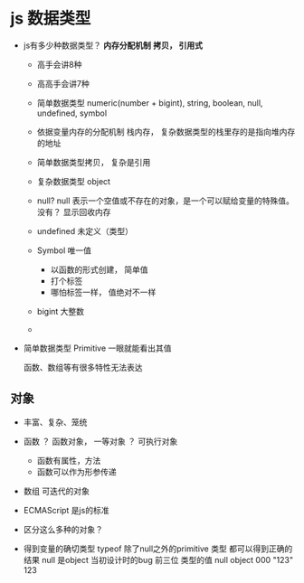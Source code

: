 # js 数据类型 

- js有多少种数据类型？
  **内存分配机制**
  **拷贝， 引用式**
  - 高手会讲8种 
  - 高高手会讲7种
  - 简单数据类型
  numeric(number + bigint), string, boolean, null, undefined, symbol
  - 依据变量内存的分配机制 栈内存， 复杂数据类型的栈里存的是指向堆内存的地址
  - 简单数据类型拷贝， 复杂是引用
  - 复杂数据类型
    object 

  - null? 
    null  表示一个空值或不存在的对象，是一个可以赋给变量的特殊值。
    没有？ 
    显示回收内存

  - undefined 未定义（类型）
  - Symbol 唯一值 
    - 以函数的形式创建， 简单值
    - 打个标签
    - 哪怕标签一样， 值绝对不一样
  - bigint  大整数
  - 

- 简单数据类型 Primitive
  一眼就能看出其值

  函数、数组等有很多特性无法表达 

## 对象
  - 丰富、复杂、笼统
  - 函数 ？ 函数对象， 一等对象 ？ 可执行对象
    - 函数有属性，方法
    - 函数可以作为形参传递
  - 数组 可迭代的对象

- ECMAScript 是js的标准

- 区分这么多种的对象？ 
- 得到变量的确切类型 
  typeof 除了null之外的primitive 类型 都可以得到正确的结果
  null 是object 当初设计时的bug 
  前三位 类型的值 null object 000 
  "123"  123 



